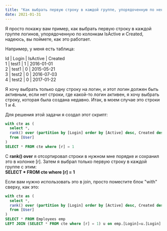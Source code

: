 ```yaml
---
title: "Как выбрать первую строку в каждой группе, упорядоченную по некоторым колонкам"
date: 2021-01-31
---
```


Я просто покажу вам пример, как выбрать первую строку в каждой группе логинов, упорядоченную по колонкам IsActive и Created, надеюсь, вы поймете, как это работает.

Например, у меня есть таблица:

Id | Login | IsActive | Created  
1  | test1 |     1    | 2016-01-01  
2  | test1 |     0    | 2015-05-21  
3  | test2 |     0    | 2016-07-03  
4  | test2 |     0    | 2017-01-22

Я хочу выбрать только одну строку на логин, и этот логин должен быть активным, если нет строки, где какой-то логин активен, я хочу выбрать строку, которая была создана недавно. Итак, в моем случае это строки 1 и 4.

Для решения этой задачи я создал этот скрипт:

```sql
with cte as (
  select *,
  rank() over (partition by [Login] order by [Active] desc, Created desc) as [r]
  from [User]
)
SELECT * FROM cte where [r] = 1
```

С **rank() over** я отсортировал строки в нужном мне порядке и сохранил это в колонке \[r\]. Затем я выбрал только первую строку в каждой группе с этим:  
**SELECT \* FROM cte where \[r\] = 1**

Если вам нужно использовать это в join, просто поместите блок "with" сверху, как это:

```sql
with cte as (
  select *,
  rank() over (partition by [Login] order by [Active] desc, Created desc) as [r]
  from [User]
)
SELECT * FROM Employees emp
LEFT JOIN (SELECT * FROM cte where [r] = 1) u on emp.[Login]=u.[Login]
```
